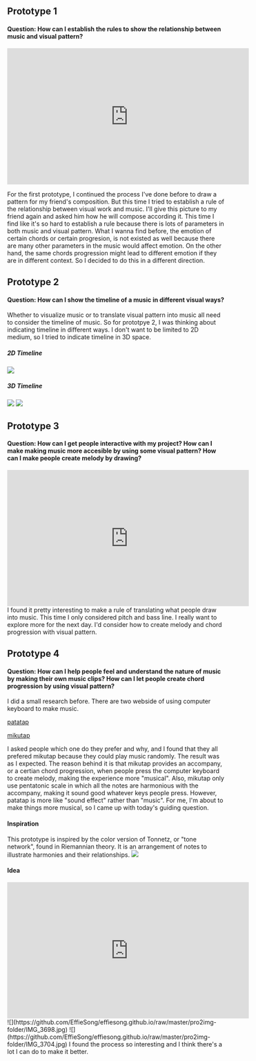 ## Prototype 1
#### Question: How can I establish the rules to show the relationship between music and visual pattern?
<iframe width="560" height="315" src="https://www.youtube.com/embed/UK5oyO7au0A" frameborder="0" allow="accelerometer; autoplay; encrypted-media; gyroscope; picture-in-picture" allowfullscreen></iframe>

For the first prototype, I continued the process I've done before to draw a pattern for my friend's composition. But this time I tried to establish a rule of the relationship between visual work and music. I'll give this picture to my friend again and asked him how he will compose according it. This time I find like it's so hard to establish a rule because there is lots of parameters in both music and visual pattern. What I wanna find before, the emotion of certain chords or certain progresion, is not existed as well because there are many other parameters in the music would affect emotion. On the other hand, the same chords progression might lead to different emotion if they are in different context. So I decided to do this in a different direction.

## Prototype 2
#### Question: How can I show the timeline of a music in different visual ways?
Whether to visualize music or to translate visual pattern into music all need to consider the timeline of music. So for prototpye 2, I was thinking about indicating timeline in different ways. I don't want to be limited to 2D medium, so I tried to indicate timeline in 3D space. 

##### 2D Timeline
![](https://github.com/EffieSong/effiesong.github.io/raw/master/pro2img-folder/IMG_3663.jpg)
##### 3D Timeline
![](https://github.com/EffieSong/effiesong.github.io/raw/master/pro2img-folder/IMG_3661.jpg)
![](https://github.com/EffieSong/effiesong.github.io/raw/master/pro2img-folder/IMG_3660.jpg)

## Prototype 3
#### Question: How can I get people interactive with my project? How can I make making music more accesible by using some visual pattern? How can I make people create melody by drawing?
<iframe width="560" height="315" src="https://www.youtube.com/embed/cFtoYe1XPtk" frameborder="0" allow="accelerometer; autoplay; encrypted-media; gyroscope; picture-in-picture" allowfullscreen></iframe>
I found it pretty interesting to make a rule of translating what people draw into music. This time I only considered pitch and bass line. I really want to explore more for the next day. I'd consider how to create melody and chord progression with visual pattern.


## Prototype 4
#### Question: How can I help people feel and understand the nature of music by making their own music clips? How can I let people create chord progression by using visual pattern?
I did a small research before. There are two webside of using computer keyboard to make music.

[patatap](https://patatap.com)

[mikutap](https://aidn.jp/mikutap/)

I asked people which one do they prefer and why, and I found that they all prefered mikutap because they could play music randomly. The result was as I expected. The reason behind it is that mikutap provides an accompany, or a certian chord progression, when people press the computer keyboard to create melody, making the experience more "musical". Also, mikutap only use pentatonic scale in which all the notes are harmonious with the accompany, making it sound good whatever keys people press. However, patatap is more like "sound effect" rather than "music". For me, I'm about to make things more musical, so I came up with today's guiding question.
#### Inspiration
This prototype is inspired by the color version of Tonnetz, or "tone network", found in Riemannian theory. It is an arrangement of notes to illustrate harmonies and their relationships.
![](https://github.com/EffieSong/effiesong.github.io/raw/master/pro2img-folder/color-chords1.png)
#### Idea
<iframe width="560" height="315" src="https://www.youtube.com/embed/28omnvRgjCE" frameborder="0" allow="accelerometer; autoplay; encrypted-media; gyroscope; picture-in-picture" allowfullscreen></iframe>
![](https://github.com/EffieSong/effiesong.github.io/raw/master/pro2img-folder/IMG_3698.jpg)
![](https://github.com/EffieSong/effiesong.github.io/raw/master/pro2img-folder/IMG_3704.jpg)
I found the process so interesting and I think there's a lot I can do to make it better.

